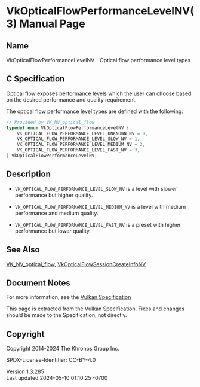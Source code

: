# VkOpticalFlowPerformanceLevelNV(3) Manual Page

## Name

VkOpticalFlowPerformanceLevelNV - Optical flow performance level types



## <a href="#_c_specification" class="anchor"></a>C Specification

Optical flow exposes performance levels which the user can choose based
on the desired performance and quality requirement.

The optical flow performance level types are defined with the following:

``` c
// Provided by VK_NV_optical_flow
typedef enum VkOpticalFlowPerformanceLevelNV {
    VK_OPTICAL_FLOW_PERFORMANCE_LEVEL_UNKNOWN_NV = 0,
    VK_OPTICAL_FLOW_PERFORMANCE_LEVEL_SLOW_NV = 1,
    VK_OPTICAL_FLOW_PERFORMANCE_LEVEL_MEDIUM_NV = 2,
    VK_OPTICAL_FLOW_PERFORMANCE_LEVEL_FAST_NV = 3,
} VkOpticalFlowPerformanceLevelNV;
```

## <a href="#_description" class="anchor"></a>Description

- `VK_OPTICAL_FLOW_PERFORMANCE_LEVEL_SLOW_NV` is a level with slower
  performance but higher quality.

- `VK_OPTICAL_FLOW_PERFORMANCE_LEVEL_MEDIUM_NV` is a level with medium
  performance and medium quality.

- `VK_OPTICAL_FLOW_PERFORMANCE_LEVEL_FAST_NV` is a preset with higher
  performance but lower quality.

## <a href="#_see_also" class="anchor"></a>See Also

[VK_NV_optical_flow](https://registry.khronos.org/vulkan/specs/1.3-extensions/man/html/VK_NV_optical_flow.html),
[VkOpticalFlowSessionCreateInfoNV](https://registry.khronos.org/vulkan/specs/1.3-extensions/man/html/VkOpticalFlowSessionCreateInfoNV.html)

## <a href="#_document_notes" class="anchor"></a>Document Notes

For more information, see the <a
href="https://registry.khronos.org/vulkan/specs/1.3-extensions/html/vkspec.html#VkOpticalFlowPerformanceLevelNV"
target="_blank" rel="noopener">Vulkan Specification</a>

This page is extracted from the Vulkan Specification. Fixes and changes
should be made to the Specification, not directly.

## <a href="#_copyright" class="anchor"></a>Copyright

Copyright 2014-2024 The Khronos Group Inc.

SPDX-License-Identifier: CC-BY-4.0

Version 1.3.285  
Last updated 2024-05-10 01:10:25 -0700
